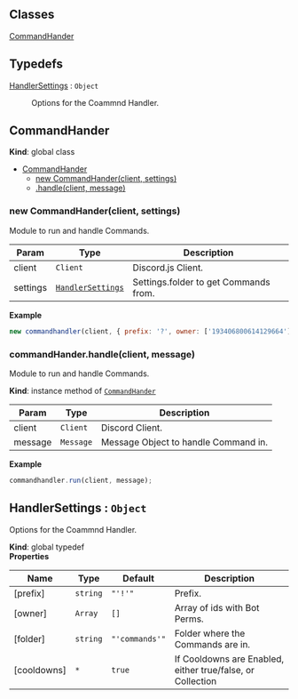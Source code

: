 ## Classes

<dl>
<dt><a href="#CommandHander">CommandHander</a></dt>
<dd></dd>
</dl>

## Typedefs

<dl>
<dt><a href="#HandlerSettings">HandlerSettings</a> : <code>Object</code></dt>
<dd><p>Options for the Coammnd Handler.</p>
</dd>
</dl>

<a name="CommandHander"></a>

## CommandHander
**Kind**: global class  

* [CommandHander](#CommandHander)
    * [new CommandHander(client, settings)](#new_CommandHander_new)
    * [.handle(client, message)](#CommandHander+handle)

<a name="new_CommandHander_new"></a>

### new CommandHander(client, settings)
Module to run and handle Commands.


| Param | Type | Description |
| --- | --- | --- |
| client | <code>Client</code> | Discord.js Client. |
| settings | [<code>HandlerSettings</code>](#HandlerSettings) | Settings.folder to get Commands from. |

**Example**  
```js
new commandhandler(client, { prefix: '?', owner: ['193406800614129664'], folder: 'cmds' });
```
<a name="CommandHander+handle"></a>

### commandHander.handle(client, message)
Module to run and handle Commands.

**Kind**: instance method of [<code>CommandHander</code>](#CommandHander)  

| Param | Type | Description |
| --- | --- | --- |
| client | <code>Client</code> | Discord Client. |
| message | <code>Message</code> | Message Object to handle Command in. |

**Example**  
```js
commandhandler.run(client, message);
```
<a name="HandlerSettings"></a>

## HandlerSettings : <code>Object</code>
Options for the Coammnd Handler.

**Kind**: global typedef  
**Properties**

| Name | Type | Default | Description |
| --- | --- | --- | --- |
| [prefix] | <code>string</code> | <code>&quot;&#x27;!&#x27;&quot;</code> | Prefix. |
| [owner] | <code>Array</code> | <code>[]</code> | Array of ids with Bot Perms. |
| [folder] | <code>string</code> | <code>&quot;&#x27;commands&#x27;&quot;</code> | Folder where the Commands are in. |
| [cooldowns] | <code>\*</code> | <code>true</code> | If Cooldowns are Enabled, either true/false, or Collection |

